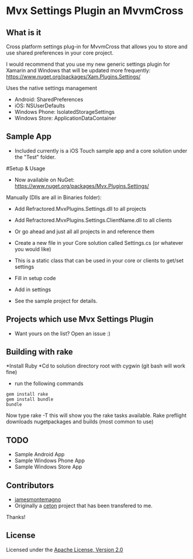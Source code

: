 Mvx Settings Plugin an MvvmCross
===================

## What is it
Cross platform settings plug-in for MvvmCross that allows you to store and use shared preferences in your core project.

I would recommend that you use my new generic settings plugin for Xamarin and Windows that will be updated more frequently: https://www.nuget.org/packages/Xam.Plugins.Settings/

Uses the native settings management
* Android: SharedPreferences
* iOS: NSUserDefaults
* Windows Phone: IsolatedStorageSettings
* Windows Store: ApplicationDataContainer

## Sample App
* Included currently is a iOS Touch sample app and a core solution under the "Test" folder.

#Setup & Usage
* Now available on NuGet: https://www.nuget.org/packages/Mvx.Plugins.Settings/

Manually (Dlls are all in Binaries folder):
* Add Refractored.MvxPlugins.Settings.dll to all projects
* Add Refractored.MvxPlugins.Settings.ClientName.dll to all clients 
* Or go ahead and just all all projects in and reference them

* Create a new file in your Core solution called Settings.cs (or whatever you would like)
* This is a static class that can be used in your core or clients to get/set settings
* Fill in setup code
* Add in settings
* See the sample project for details.


## Projects which use Mvx Settings Plugin
* Want yours on the list? Open an issue :)



## Building with rake
*Install Ruby
*Cd to solution directory root with cygwin (git bash will work fine)
* run the following commands
```
gem install rake
gem install bundle
bundle
```
Now type rake -T this will show you the rake tasks available.
Rake preflight downloads nugetpackages and builds (most common to use) 


## TODO
* Sample Android App
* Sample Windows Phone App
* Sample Windows Store App

## Contributors
* [jamesmontemagno](https://github.com/jamesmontemagno)
* Originally a [ceton](https://github.com/ceton) project that has been transfered to me.

Thanks!

## License
Licensed under the [Apache License, Version 2.0](http://www.apache.org/licenses/LICENSE-2.0.html)
